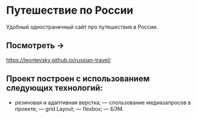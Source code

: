 # Путешествие по России
Удобный одностраничный сайт про путешествия в России.

## Посмотреть → 
https://leontevsky.github.io/russian-travel/

## Проект построен с использованием следующих технологий:

- резиновая и адаптивная верстка;
— спользование медиазапросов в проекте;
— grid Layout;
— flexbox;
— БЭМ.
